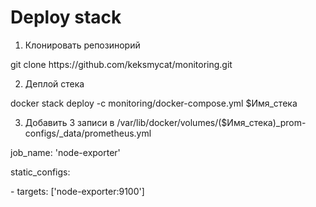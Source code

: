 # Deploy stack

1. Клонировать репозинорий
<p> git clone https://github.com/keksmycat/monitoring.git</p>
   
2. Деплой стека  
<p>   docker stack deploy -c monitoring/docker-compose.yml $Имя_стека</p>

3. Добавить 3 записи в  /var/lib/docker/volumes/($Имя_стека)_prom-configs/_data/prometheus.yml
   
<p> job_name: 'node-exporter'</p>

<p>	static_configs:</p>

<p>		- targets: ['node-exporter:9100']	</p>

   
